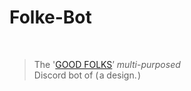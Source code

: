 # <h1>Folke-Bot</h1> <br><blockquote>The   '[GOOD FOLKS](http://discord.gg/vxpm8EX)’   *multi*-*purposed* <br>Discord   bot   of   ( a   design. )</blockquote>
